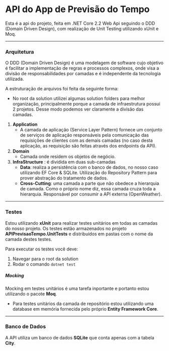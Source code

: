 # API do App de Previsão do Tempo 

Esta é a api do projeto, feita em .NET Core 2.2 Web Api seguindo o DDD (Domain Driven Design), com realização de Unit Testing utilizando xUnit e Moq.

---

### Arquitetura

O DDD (Domain Driven Design) é uma modelagem de software cujo objetivo é facilitar a implementação de regras e processos complexos, onde visa a divisão de responsabilidades por camadas e é independente da tecnologia utilizada.

A estruturação de arquivos foi feita da seguinte forma:
 - No root da solution utilizei algumas solution folders para melhor organização, principalmente porque a camada de infraestrutura possui 2 projetos. Desse modo podemos ver claramente a divisão das camadas. 
 1. **Application**
    - A camada de aplicação (Service Layer Pattern) fornece um conjunto de serviços de aplicação responsáveis pela comunicação das requisições de clientes com as demais camadas (no caso desta aplicação, as requisição são feitas através dos endpoints da API).
 2. **Domain**
    - Camada onde residem os objetos de negócio.
 3. **InfraStructure** : é dividida em duas sub-camadas
    - **Data**: realiza a persistência com o banco de dados, no nosso caso utilizando EF Core & SQLite. Utilização do Repository Pattern para prover abstração do tratamento de dados.
    - **Cross-Cutting**: uma camada a parte que não obedece a hierarquia de camada. Como o próprio nome diz, essa camada cruza toda a hierarquia. Responsável por consumir a API externa (OpenWeather).

---

### Testes

Estou utilizando **xUnit** para realizar testes unitários em todas as camadas do nosso projeto. Os testes estão armazenados no projeto **APIPrevisaoTempo.UnitTests** e distribuídos em pastas com o nome da camada destes testes.

Para  executar os testes você deve:
1. Navegar para o root da solution
2. Rodar o comando `dotnet test`


##### Mocking

Mocking em testes unitários é uma tarefa inportante e portanto estou utilizando o pacote **Moq**.

* Para testes unitários da camada de repositório estou utilizando uma database em memória fornecida pelo próprio **Entity Framework Core**.

---

### Banco de Dados

A API utiliza um banco de dados **SQLite** que conta apenas com a tabela **City**.